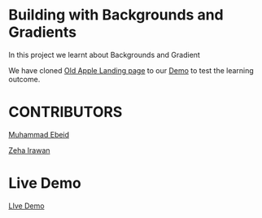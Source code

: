 # Building with Backgrounds and Gradients

In this project we learnt about Backgrounds and Gradient

We have cloned [Old Apple Landing page](http://web.archive.org/web/20140228113637/http://www.apple.com/) to our [Demo](https://mosaaleb.github.io/building-with-backgrounds-and-gradients/) to test the learning outcome.



# CONTRIBUTORS 

[Muhammad Ebeid](https://github.com/mosaaleb)

[Zeha Irawan](https://github.com/JangkarBumi) 


# Live Demo
[LIve Demo](https://mosaaleb.github.io/building-with-backgrounds-and-gradients/)
